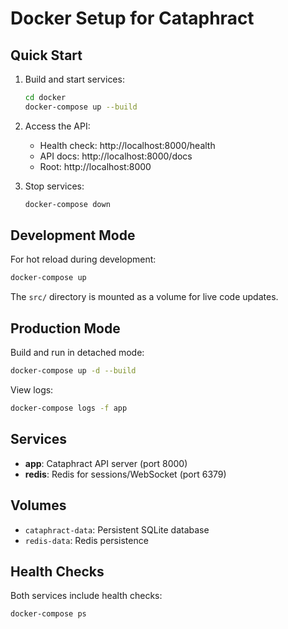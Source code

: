 # Docker Setup for Cataphract

## Quick Start

1. Build and start services:
   ```bash
   cd docker
   docker-compose up --build
   ```

2. Access the API:
   - Health check: http://localhost:8000/health
   - API docs: http://localhost:8000/docs
   - Root: http://localhost:8000

3. Stop services:
   ```bash
   docker-compose down
   ```

## Development Mode

For hot reload during development:
```bash
docker-compose up
```

The `src/` directory is mounted as a volume for live code updates.

## Production Mode

Build and run in detached mode:
```bash
docker-compose up -d --build
```

View logs:
```bash
docker-compose logs -f app
```

## Services

- **app**: Cataphract API server (port 8000)
- **redis**: Redis for sessions/WebSocket (port 6379)

## Volumes

- `cataphract-data`: Persistent SQLite database
- `redis-data`: Redis persistence

## Health Checks

Both services include health checks:
```bash
docker-compose ps
```
